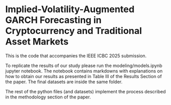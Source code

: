 # Implied-Volatility-Augmented GARCH Forecasting in Cryptocurrency and Traditional Asset Markets

This is the code that accompanies the IEEE ICBC 2025 submission. 

To replicate the results of our study please run the modeling/models.ipynb jupyter notebook. The notebook contains markdowns with explanations on how to obtain our results as presented in Table III of the Results Section of the paper. The final datasets are inside the same folder. 

The rest of the python files (and datasets) implement the process described in the methodology section of the paper. 